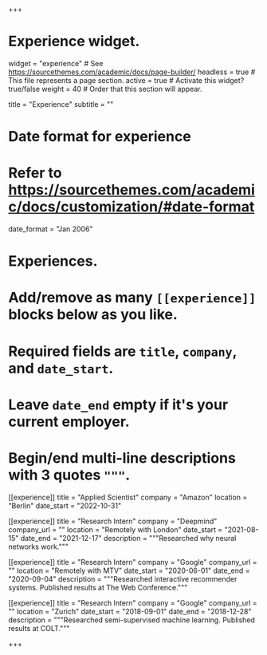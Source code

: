 +++
# Experience widget.
widget = "experience"  # See https://sourcethemes.com/academic/docs/page-builder/
headless = true  # This file represents a page section.
active = true  # Activate this widget? true/false
weight = 40  # Order that this section will appear.

title = "Experience"
subtitle = ""

# Date format for experience
#   Refer to https://sourcethemes.com/academic/docs/customization/#date-format
date_format = "Jan 2006"

# Experiences.
#   Add/remove as many `[[experience]]` blocks below as you like.
#   Required fields are `title`, `company`, and `date_start`.
#   Leave `date_end` empty if it's your current employer.
#   Begin/end multi-line descriptions with 3 quotes `"""`.
[[experience]]
  title = "Applied Scientist"
  company = "Amazon"
  location = "Berlin"
  date_start = "2022-10-31"

[[experience]]
  title = "Research Intern"
  company = "Deepmind"
  company_url = ""
  location = "Remotely with London"
  date_start = "2021-08-15"
  date_end = "2021-12-17"
  description = """Researched why neural networks work."""

[[experience]]
  title = "Research Intern"
  company = "Google"
  company_url = ""
  location = "Remotely with MTV"
  date_start = "2020-06-01"
  date_end = "2020-09-04"
  description = """Researched interactive recommender systems. Published results at The Web Conference."""

[[experience]]
  title = "Research Intern"
  company = "Google"
  company_url = ""
  location = "Zurich"
  date_start = "2018-09-01"
  date_end = "2018-12-28"
  description = """Researched semi-supervised machine learning. Published results at COLT."""

+++
